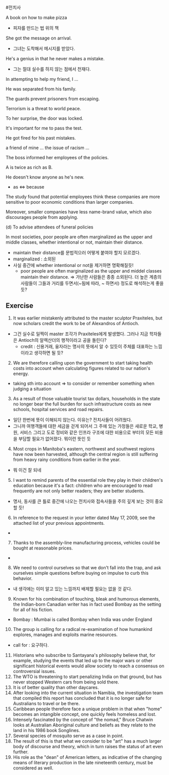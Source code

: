 #전치사

A book on how to make pizza
- 피자를 만드는 법 위의 책

She got the message on arrival.
- 그녀는 도착해서 메시지를 받았다.

He's a genius in that he never makes a mistake.
- 그는 절대 실수를 하지 않는 점에서 천재다.

In attempting to help my friend, I …

He was separated from his family.

The guards prevent prisoners from escaping.

Terrorism is a threat to world peace.

To her surprise, the door was locked.

It's important for me to pass the test.

He got fired for his past mistakes.

a friend of mine … the issue of racism …

The boss informed her employees of the policies.

A is twice as rich as B.


He doesn't know anyone as he's new.
- as <=> because

The study found that potential employees think these companies are more sensitive to poor economic conditions than larger companies.


Moreover, smaller companies have less name-brand value, which also discourages people from applying.


(d) To advise attendees of funeral policies

In most societies, poor people are often marginalized as the upper and middle classes, whether intentional or not, maintain their distance.
- maintain their distance를 문법적으러 어떻게 붙여야 할지 모르겠다.
- marginalized : 소외된
- 사실 중간에 whether intentional or not을 제거하면 명확해질듯!
  - poor people are often marginalized as the upper and middel classes maintain their distance. => 가난한 사람들은 종종 소외된다. 더 높은 계층의 사람들이 그들과 거리를 두면서(~됨에 따라, ~ 하면서) 정도로 해석하는게 좋을 듯?


## Exercise

1. It was earlier mistakenly attributed to the master sculptor Praxiteles, but now scholars credit the work to be of Alexandros of Antioch.
 - 그건 실수로 일찍이 master 조각가 Praxiteles에게 발생했다. 그러나 지금 학자들은 Antioch의 알렉산더의 행적이라고 공을 돌린다?
   - credit : 신용거래, 융자라는 명사의 뜻에서 알 수 있듯이 주체를 대표하는 느낌이라고 생각하면 될 듯?

2. We are therefore calling upon the government to start taking health costs into account when calculating figures related to our nation's energy.
- taking sth into account => to consider or remember something when judging a situation

3. As a result of those valuable tourist tax dollars, households in the state no longer bear the full burden for such infrastructure costs as new schools, hospital services and road repairs.
- 일단 한번에 뜻이 이해되지 않는다. 이유는? 전치사들이 어려웠다.
- 그니까 여행객들에 대한 세금을 걷게 되어서 그 주에 있는 가정들은 새로운 학교, 병원, 서비스 그리고 도로 정비와 같은 인프라 구조에 대한 비용으로 부터의 모든 비용을 부담할 필요가 없어졌다. 뭐이런 뜻인 듯

4. Most crops in Manitoba's eastern, northwest and southwest regions have now been harvested, although the central region is still suffering from heavy rainy conditions from earlier in the year.
- 뭐 이건 잘 되네

5. I want to remind parents of the essential role they play in their children's education because it's a fact: children who are encouraged to read frequently are not only better readers; they are better students.
- 명사, 동사를 큰 틀로 중간에 나오는 전치사와 접속사들을 주의 깊게 보는 것이 중요할 듯!

6. In reference to the request in your letter dated May 17, 2009, see the attached list of your previous appointments.
- 

7. Thanks to the assembly-line manufacturing process, vehicles could be bought at reasonable prices.
- 

8. We need to control ourselves so that we don't fall into the trap, and ask ourselves simple questions before buying on impulse to curb this behavior.
- 내 생각에는 이미 알고 있는 느낌까지 배제할 필요는 없을 것 같다.

9.  Known for his combination of touching, bleak and humorous elements, the Indian-born Canadian writer has in fact used Bombay as the setting for all of his fiction.
- Bombay : Mumbai is called Bombay when India was under England

10. The group is calling for a radical re-examination of how humankind explores, manages and exploits marine resources.
- call for : 요구하다. 

11. Historians who subscribe to Santayana's philosophy believe that, for example, studying the events that led up to the major wars or other significant historical events would allow society to reach a consensus on controversial issues.
12. The WTO is threatening to start penalizing India on that ground, but has never stopped Western cars from being sold there.
13. It is of better quality than other daycares.
14. After looking into the current situation in Namibia, the investigation team that compiled this report has concluded that it is no longer safe for Australians to travel or be there.
15. Caribbean people therefore face a unique problem in that when "home" becomes an intangible concept, one quickly feels homeless and lost.
16. Intensely fascinated by the concept of "the nomad," Bruce Chatwin looks at Australian Aboriginal culture and beliefs as they relate to the land in his 1986 book Songlines.
17. Several species of mosquito serve as a case in point.
18. The result of this is that what we consider to be "art" has a much larger body of discourse and theory, which in turn raises the status of art even further.
19. His role as the "dean" of American letters, as indicative of the changing means of literary production in the late nineteenth century, must be considered as well.